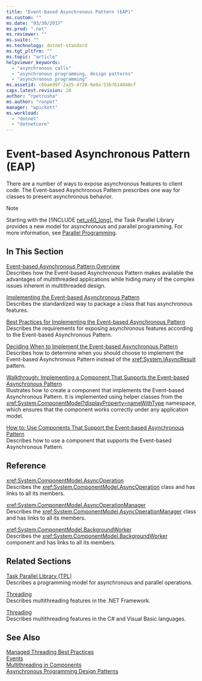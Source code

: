 ```yaml
---
title: "Event-based Asynchronous Pattern (EAP)"
ms.custom: ""
ms.date: "03/30/2017"
ms.prod: ".net"
ms.reviewer: ""
ms.suite: ""
ms.technology: dotnet-standard
ms.tgt_pltfrm: ""
ms.topic: "article"
helpviewer_keywords: 
  - "asynchronous calls"
  - "asynchronous programming, design patterns"
  - "asynchronous programming"
ms.assetid: c6baed9f-2a25-4728-9a9a-53b7b14840cf
caps.latest.revision: 20
author: "rpetrusha"
ms.author: "ronpet"
manager: "wpickett"
ms.workload: 
  - "dotnet"
  - "dotnetcore"
---
```

# Event-based Asynchronous Pattern (EAP)
There are a number of ways to expose asynchronous features to client code. The Event-based Asynchronous Pattern prescribes one way for classes to present asynchronous behavior.  
  
> [!NOTE]
>  Starting with the [!INCLUDE [net_v40_long](../../../includes/net-v40-long-md.md)], the Task Parallel Library provides a new model for asynchronous and parallel programming. For more information, see [Parallel Programming](../../../docs/standard/parallel-programming/index.md).  
  
## In This Section  
 [Event-based Asynchronous Pattern Overview](../../../docs/standard/asynchronous-programming-patterns/event-based-asynchronous-pattern-overview.md)  
 Describes how the Event-based Asynchronous Pattern makes available the advantages of multithreaded applications while hiding many of the complex issues inherent in multithreaded design.  
  
 [Implementing the Event-based Asynchronous Pattern](../../../docs/standard/asynchronous-programming-patterns/implementing-the-event-based-asynchronous-pattern.md)  
 Describes the standardized way to package a class that has asynchronous features.  
  
 [Best Practices for Implementing the Event-based Asynchronous Pattern](../../../docs/standard/asynchronous-programming-patterns/best-practices-for-implementing-the-event-based-asynchronous-pattern.md)  
 Describes the requirements for exposing asynchronous features according to the Event-based Asynchronous Pattern.  
  
 [Deciding When to Implement the Event-based Asynchronous Pattern](../../../docs/standard/asynchronous-programming-patterns/deciding-when-to-implement-the-event-based-asynchronous-pattern.md)  
 Describes how to determine when you should choose to implement the Event-based Asynchronous Pattern instead of the <xref:System.IAsyncResult> pattern.  
  
 [Walkthrough: Implementing a Component That Supports the Event-based Asynchronous Pattern](../../../docs/standard/asynchronous-programming-patterns/component-that-supports-the-event-based-asynchronous-pattern.md)  
 Illustrates how to create a component that implements the Event-based Asynchronous Pattern. It is implemented using helper classes from the <xref:System.ComponentModel?displayProperty=nameWithType> namespace, which ensures that the component works correctly under any application model.  
  
 [How to: Use Components That Support the Event-based Asynchronous Pattern](../../../docs/standard/asynchronous-programming-patterns/how-to-use-components-that-support-the-event-based-asynchronous-pattern.md)  
 Describes how to use a component that supports the Event-based Asynchronous Pattern.  
  
## Reference  
 <xref:System.ComponentModel.AsyncOperation>  
 Describes the <xref:System.ComponentModel.AsyncOperation> class and has links to all its members.  
  
 <xref:System.ComponentModel.AsyncOperationManager>  
 Describes the <xref:System.ComponentModel.AsyncOperationManager> class and has links to all its members.  
  
 <xref:System.ComponentModel.BackgroundWorker>  
 Describes the <xref:System.ComponentModel.BackgroundWorker> component and has links to all its members.  
  
## Related Sections  
 [Task Parallel Library (TPL)](../../../docs/standard/parallel-programming/task-parallel-library-tpl.md)  
 Describes a programming model for asynchronous and parallel operations.  
  
 [Threading](../../../docs/standard/threading/index.md)  
 Describes multithreading features in the .NET Framework.  
  
 [Threading](https://msdn.microsoft.com/library/552f6c68-dbdb-4327-ae36-32cf9063d88c)  
 Describes multithreading features in the C# and Visual Basic languages.  
  
## See Also  
 [Managed Threading Best Practices](../../../docs/standard/threading/managed-threading-best-practices.md)  
 [Events](../../../docs/standard/events/index.md)  
 [Multithreading in Components](https://msdn.microsoft.com/library/2fc31e68-fb71-4544-b654-0ce720478779)  
 [Asynchronous Programming Design Patterns](../../../docs/standard/asynchronous-programming-patterns/event-based-asynchronous-pattern-eap.md)

